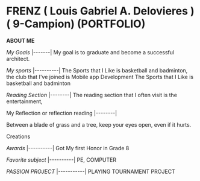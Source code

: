 # FRENZ ( Louis Gabriel A. Delovieres ) ( 9-Campion) (PORTFOLIO)


**ABOUT ME**

*My Goals*
|-------|
My goal is to graduate and become a successful architect.

*My sports*
|----------|
The Sports that I Like is basketball and badminton, the club that I've joined is Mobile app Development
The Sports that I Like is basketball and badminton

*Reading Section*
|--------|
The reading section that I often visit is the entertainment, 

My Reflection or reflection reading
|--------|

Between a blade of grass and a tree, 
keep your eyes open, 
even if it hurts.

Creations

*Awards*
|----------|
Got My first Honor in Grade 8

*Favorite subject*
|----------|
PE, COMPUTER

*PASSION PROJECT*
|-----------|
PLAYING TOURNAMENT PROJECT
